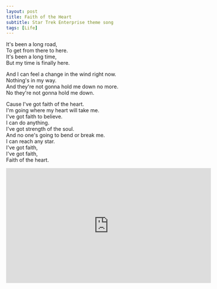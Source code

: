 ```yaml
---
layout: post
title: Faith of the Heart
subtitle: Star Trek Enterprise theme song
tags: [Life]
---
```


It's been a long road,  
To get from there to here.  
It's been a long time,  
But my time is finally here.  

And I can feel a change in the wind right now.  
Nothing's in my way.  
And they're not gonna hold me down no more.  
No they're not gonna hold me down.  

Cause I've got faith of the heart.  
I'm going where my heart will take me.  
I've got faith to believe.  
I can do anything.  
I've got strength of the soul.  
And no one's going to bend or break me.  
I can reach any star.  
I've got faith,  
I've got faith,  
Faith of the heart.

<div class="youtube-embed-container">
<iframe width="560" height="315" src="https://www.youtube.com/embed/RBlXE_Knsbw" frameborder="0" allow="accelerometer; autoplay; clipboard-write; encrypted-media; gyroscope; picture-in-picture" allowfullscreen></iframe>
</div>
